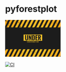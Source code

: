 <div id="top"></div>

# pyforestplot

<!-- ABOUT THE PROJECT -->
<img src="./examples/images/under.svg" width="180"/>

<!-- PROJECT SHIELDS -->
[![CI](https://github.com/LSYS/pyforestplot/actions/workflows/CI.yml/badge.svg?branch=main)](https://github.com/LSYS/pyforestplot/actions/workflows/CI.yml)
